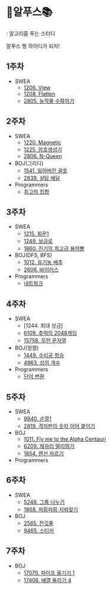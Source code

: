 # 🗻알푸스📚

 : 알고리즘 푸는 스터디

알푸스 짱 하이디가 되자!

## 1주차
* SWEA
  * [1206. View](https://github.com/SSAFY-9th-Seoul-class-11/Siwon_Park/blob/main/SSAFY9_11_Algorithm_Study/src/SWEA/Solution_SWEA_1206.java)  
  * [1208. Flatten](https://github.com/SSAFY-9th-Seoul-class-11/Siwon_Park/blob/main/SSAFY9_11_Algorithm_Study/src/SWEA/Solution_SWEA_1208.java)  
  * [2805. 농작물 수확하기](https://github.com/SSAFY-9th-Seoul-class-11/Siwon_Park/blob/main/SSAFY9_11_Algorithm_Study/src/SWEA/Solution_SWEA_2805.java)  
## 2주차
* SWEA
  * [1220. Magnetic](https://github.com/SSAFY-9th-Seoul-class-11/Siwon_Park/blob/main/SSAFY9_11_Algorithm_Study/src/SWEA/Solution_SWEA_1220.java)
  * [1225. 암호생성기](https://github.com/SSAFY-9th-Seoul-class-11/Siwon_Park/blob/main/SSAFY9_11_Algorithm_Study/src/SWEA/Solution_SWEA_1225.java)
  * [2806. N-Queen](https://github.com/SSAFY-9th-Seoul-class-11/Siwon_Park/blob/main/SSAFY9_11_Algorithm_Study/src/SWEA/Solution_SWEA_2806.java)
* BOJ(그리디)
  * [1541. 잃어버린 괄호](https://github.com/SSAFY-9th-Seoul-class-11/Siwon_Park/blob/main/SSAFY9_11_Algorithm_Study/src/BOJ/Solution_BOJ_1541.java)
  * [2839. 설탕 배달](https://github.com/SSAFY-9th-Seoul-class-11/Siwon_Park/blob/main/SSAFY9_11_Algorithm_Study/src/BOJ/Solution_BOJ_2839.java)
* Programmers
  * [최고의 집합](https://github.com/SSAFY-9th-Seoul-class-11/Siwon_Park/blob/main/SSAFY9_11_Algorithm_Study/src/Programmers/Lv3/BestSet.java)
## 3주차
* SWEA
  * [1215. 회문1](https://github.com/SSAFY-9th-Seoul-class-11/Siwon_Park/blob/main/SSAFY9_11_Algorithm_Study/src/SWEA/Solution_SWEA_1215.java)
  * [1249. 보급로](https://github.com/SSAFY-9th-Seoul-class-11/Siwon_Park/blob/main/SSAFY9_11_Algorithm_Study/src/SWEA/Solution_SWEA_1249.java)
  * [1860. 진기의 최고급 붕어빵](https://github.com/SSAFY-9th-Seoul-class-11/Siwon_Park/blob/main/SSAFY9_11_Algorithm_Study/src/SWEA/Solution_SWEA_1860.java)
* BOJ(DFS, BFS)
  * [1012. 유기농 배추](https://github.com/SSAFY-9th-Seoul-class-11/Siwon_Park/blob/main/SSAFY9_11_Algorithm_Study/src/BOJ/Solution_BOJ_1012.java)
  * [2606. 바이러스](https://github.com/SSAFY-9th-Seoul-class-11/Siwon_Park/blob/main/SSAFY9_11_Algorithm_Study/src/BOJ/Solution_BOJ_2606.java)
* Programmers
  * [네트워크](https://github.com/SSAFY-9th-Seoul-class-11/Siwon_Park/blob/main/SSAFY9_11_Algorithm_Study/src/Programmers/Lv3/Network.java)
## 4주차
* SWEA
  * [1244. 최대 상금]
  * [6109. 추억의 2048게임](https://github.com/SSAFY-9th-Seoul-class-11/Siwon_Park/blob/main/SSAFY9_11_Algorithm_Study/src/SWEA/Solution_SWEA_6109.java)
  * [15758. 무한 문자열](https://github.com/SSAFY-9th-Seoul-class-11/Siwon_Park/blob/main/SSAFY9_11_Algorithm_Study/src/SWEA/Solution_SWEA_15758.java)
* BOJ(정렬)
  * [1449. 수리공 항승](https://github.com/SSAFY-9th-Seoul-class-11/Siwon_Park/blob/main/SSAFY9_11_Algorithm_Study/src/BOJ/Solution_BOJ_1449.java)
  * [4963. 섬의 개수](https://github.com/SSAFY-9th-Seoul-class-11/Siwon_Park/blob/main/SSAFY9_11_Algorithm_Study/src/BOJ/Solution_BOJ_4963.java)
* Programmers
  * [단어 변환](https://github.com/SSAFY-9th-Seoul-class-11/Siwon_Park/blob/main/SSAFY9_11_Algorithm_Study/src/Programmers/Lv3/ChangeWord.java)
## 5주차
* SWEA
  * [9940. 순열1](https://github.com/SSAFY-9th-Seoul-class-11/Siwon_Park/blob/main/SSAFY9_11_Algorithm_Study/src/SWEA/Solution_SWEA_9940.java)
  * [2819. 격자판의 숫자 이어 붙이기](https://github.com/SSAFY-9th-Seoul-class-11/Siwon_Park/blob/main/SSAFY9_11_Algorithm_Study/src/SWEA/Solution_SWEA_2819.java)
* BOJ
  * [1011. Fly me to the Alpha Centauri](https://github.com/SSAFY-9th-Seoul-class-11/Siwon_Park/blob/main/SSAFY9_11_Algorithm_Study/src/BOJ/Solution_BOJ_1011.java)
  * [6209. 제자리 멀리뛰기](https://github.com/SSAFY-9th-Seoul-class-11/Siwon_Park/blob/main/SSAFY9_11_Algorithm_Study/src/BOJ/Solution_BOJ_6209.java)
  * [1654. 랜선 자르기](https://github.com/SSAFY-9th-Seoul-class-11/Siwon_Park/blob/main/SSAFY9_11_Algorithm_Study/src/BOJ/Solution_BOJ_1654.java)
* Programmers
## 6주차
* SWEA
  * [5248. 그룹 나누기](https://github.com/SSAFY-9th-Seoul-class-11/Siwon_Park/blob/main/SSAFY9_11_Algorithm_Study/src/SWEA/Solution_SWEA_5248.java)
  * [1868. 파핑파핑 지뢰찾기]()
* BOJ
  * [2565. 전깃줄](https://github.com/SSAFY-9th-Seoul-class-11/Siwon_Park/blob/main/SSAFY9_11_Algorithm_Study/src/BOJ/Solution_BOJ_2565.java)
  * [9465. 스티커](https://github.com/SSAFY-9th-Seoul-class-11/Siwon_Park/blob/main/SSAFY9_11_Algorithm_Study/src/BOJ/Solution_BOJ_9465.java)
## 7주차
* BOJ
  * [17070. 파이프 옮기기 1](https://github.com/SSAFY-9th-Seoul-class-11/Siwon_Park/blob/main/SSAFY9_11_Algorithm_Study/src/BOJ/Solution_BOJ_17070.java)
  * [17406. 배열 돌리기 4](https://github.com/SSAFY-9th-Seoul-class-11/Siwon_Park/blob/main/SSAFY9_11_Algorithm_Study/src/BOJ/Main_17406.java)
  
